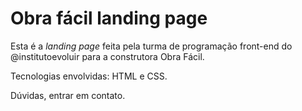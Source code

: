 # Obra fácil landing page

Esta é a *landing page* feita pela turma de programação front-end do @institutoevoluir para a construtora Obra Fácil.

Tecnologias envolvidas: HTML e CSS.

Dúvidas, entrar em contato.

